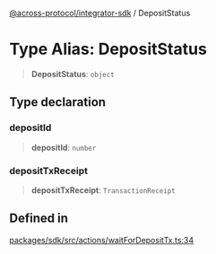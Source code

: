 [@across-protocol/integrator-sdk](../README.md) / DepositStatus

# Type Alias: DepositStatus

> **DepositStatus**: `object`

## Type declaration

### depositId

> **depositId**: `number`

### depositTxReceipt

> **depositTxReceipt**: `TransactionReceipt`

## Defined in

[packages/sdk/src/actions/waitForDepositTx.ts:34](https://github.com/across-protocol/toolkit/blob/fa61c35c7597804e093096de254dbc326f096003/packages/sdk/src/actions/waitForDepositTx.ts#L34)
